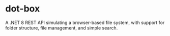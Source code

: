 # dot-box
A .NET 8 REST API simulating a browser-based file system, with support for folder structure, file management, and simple search. 
